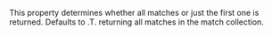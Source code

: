 ﻿This property determines whether all matches or just the first one is returned. Defaults to .T. returning all matches in the match collection.